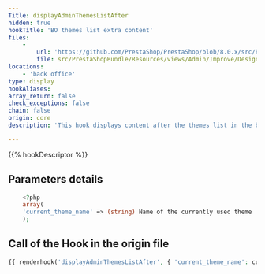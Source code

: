 ```yaml
---
Title: displayAdminThemesListAfter
hidden: true
hookTitle: 'BO themes list extra content'
files:
    -
        url: 'https://github.com/PrestaShop/PrestaShop/blob/8.0.x/src/PrestaShopBundle/Resources/views/Admin/Improve/Design/Theme/index.html.twig'
        file: src/PrestaShopBundle/Resources/views/Admin/Improve/Design/Theme/index.html.twig
locations:
    - 'back office'
type: display
hookAliases: 
array_return: false
check_exceptions: false
chain: false
origin: core
description: 'This hook displays content after the themes list in the back office'

---
```


{{% hookDescriptor %}}

## Parameters details

```php
    <?php
    array(
    'current_theme_name' => (string) Name of the currently used theme
    );
```

## Call of the Hook in the origin file

```php
{{ renderhook('displayAdminThemesListAfter', { 'current_theme_name': currentlyUsedTheme.get('name') }) }}
```

